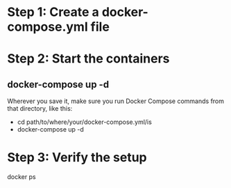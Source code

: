 # Step 1: Create a docker-compose.yml file
# Step 2: Start the containers
## docker-compose up -d 
Wherever you save it, make sure you run Docker Compose commands from that directory, like this:
* cd path/to/where/your/docker-compose.yml/is
* docker-compose up -d
#  Step 3: Verify the setup
  docker ps
